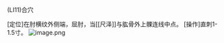 (LI11)合穴

[定位]在肘横纹外侧端，屈肘，当[[尺泽]]与肱骨外上髁连线中点。
[操作]直刺1-1.5寸。
![image.png](https://picgo18719498306.oss-cn-guangzhou.aliyuncs.com/20250423172018591.png)

